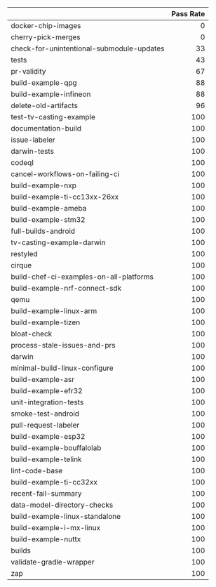 |                                           |   Pass Rate |
|:------------------------------------------|------------:|
| docker-chip-images                        |           0 |
| cherry-pick-merges                        |           0 |
| check-for-unintentional-submodule-updates |          33 |
| tests                                     |          43 |
| pr-validity                               |          67 |
| build-example-qpg                         |          88 |
| build-example-infineon                    |          88 |
| delete-old-artifacts                      |          96 |
| test-tv-casting-example                   |         100 |
| documentation-build                       |         100 |
| issue-labeler                             |         100 |
| darwin-tests                              |         100 |
| codeql                                    |         100 |
| cancel-workflows-on-failing-ci            |         100 |
| build-example-nxp                         |         100 |
| build-example-ti-cc13xx-26xx              |         100 |
| build-example-ameba                       |         100 |
| build-example-stm32                       |         100 |
| full-builds-android                       |         100 |
| tv-casting-example-darwin                 |         100 |
| restyled                                  |         100 |
| cirque                                    |         100 |
| build-chef-ci-examples-on-all-platforms   |         100 |
| build-example-nrf-connect-sdk             |         100 |
| qemu                                      |         100 |
| build-example-linux-arm                   |         100 |
| build-example-tizen                       |         100 |
| bloat-check                               |         100 |
| process-stale-issues-and-prs              |         100 |
| darwin                                    |         100 |
| minimal-build-linux-configure             |         100 |
| build-example-asr                         |         100 |
| build-example-efr32                       |         100 |
| unit-integration-tests                    |         100 |
| smoke-test-android                        |         100 |
| pull-request-labeler                      |         100 |
| build-example-esp32                       |         100 |
| build-example-bouffalolab                 |         100 |
| build-example-telink                      |         100 |
| lint-code-base                            |         100 |
| build-example-ti-cc32xx                   |         100 |
| recent-fail-summary                       |         100 |
| data-model-directory-checks               |         100 |
| build-example-linux-standalone            |         100 |
| build-example-i-mx-linux                  |         100 |
| build-example-nuttx                       |         100 |
| builds                                    |         100 |
| validate-gradle-wrapper                   |         100 |
| zap                                       |         100 |